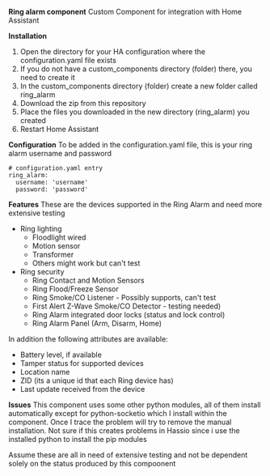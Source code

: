 **Ring alarm component**
Custom Component for integration with Home Assistant

**Installation**
1. Open the directory for your HA configuration where the configuration.yaml file exists
2. If you do not have a custom_components directory (folder) there, you need to create it
3. In the custom_components directory (folder) create a new folder called ring_alarm
4. Download the zip from this repository
5. Place the files you downloaded in the new directory (ring_alarm) you created
6. Restart Home Assistant
 
**Configuration**
To be added in the configuration.yaml file, this is your ring alarm username and password

    # configuration.yaml entry
    ring_alarm:     
      username: 'username'
      password: 'password'

**Features**
These are the devices supported in the Ring Alarm and need more extensive testing
- Ring lighting
    - Floodlight wired
    - Motion sensor
    - Transformer
    - Others might work but can't test
- Ring security
    - Ring Contact and Motion Sensors
    - Ring Flood/Freeze Sensor 
    - Ring Smoke/CO Listener - Possibly supports, can't test
    - First Alert Z-Wave Smoke/CO Detector - testing needed)
    - Ring Alarm integrated door locks (status and lock control)
    - Ring Alarm Panel (Arm, Disarm, Home)

In addition the following attributes are available:
- Battery level, if available
- Tamper status for supported devices 
- Location name
- ZID (its a unique id that each Ring device has)
- Last update received from the device
 
**Issues**
This component uses some other python modules, all of them install automatically except for python-socketio which I install within the component. 
Once I trace the problem will try to remove the manual installation. Not sure if this creates problems in Hassio since i use the installed python to install the pip modules

Assume these are all in need of extensive testing and not be dependent solely on the status produced by this compoonent